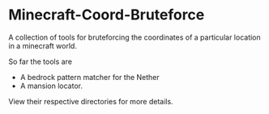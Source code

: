 # Minecraft-Coord-Bruteforce

A collection of tools for bruteforcing the coordinates of a particular location in a minecraft world.

So far the tools are
  - A bedrock pattern matcher for the Nether
  - A mansion locator.
 
View their respective directories for more details.
